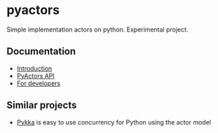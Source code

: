 pyactors
========

Simple implementation actors on python. Experimental project.

## Documentation

- [Introduction](https://github.com/ownport/pyactors/blob/master/docs/introduction.md)
- [PyActors API](https://github.com/ownport/pyactors/blob/master/docs/api.md)
- [For developers](https://github.com/ownport/pyactors/blob/master/docs/development.md)

## Similar projects

- [Pykka](http://pykka.readthedocs.org/en/latest/) is easy to use concurrency for Python using the actor model

